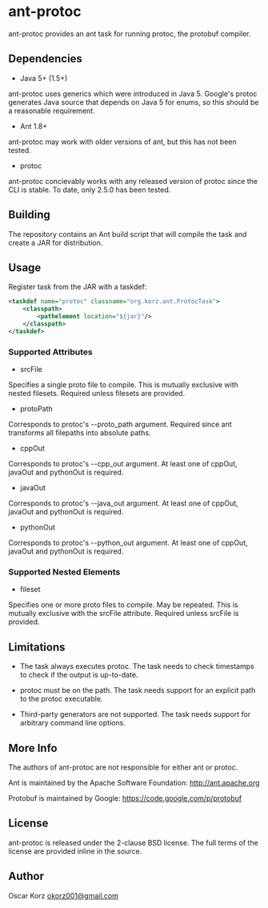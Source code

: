 ant-protoc
==========

ant-protoc provides an ant task for running protoc, the protobuf
compiler.

Dependencies
------------

* Java 5+ (1.5+)

ant-protoc uses generics which were introduced in Java 5. Google's protoc
generates Java source that depends on Java 5 for enums, so this should be
a reasonable requirement.

* Ant 1.8+

ant-protoc may work with older versions of ant, but this has not been tested.

* protoc

ant-protoc concievably works with any released version of protoc since the CLI
is stable. To date, only 2.5.0 has been tested.

Building
--------

The repository contains an Ant build script that will compile the task and
create a JAR for distribution.

Usage
-----

Register task from the JAR with a taskdef:

```xml
<taskdef name="protoc" classname="org.korz.ant.ProtocTask">
    <classpath>
        <pathelement location="${jar}"/>
    </classpath>
</taskdef>
```

### Supported Attributes

* srcFile

Specifies a single proto file to compile. This is mutually exclusive with nested
filesets. Required unless filesets are provided.

* protoPath

Corresponds to protoc's --proto_path argument. Required since ant transforms all
filepaths into absolute paths.

* cppOut

Corresponds to protoc's --cpp_out argument. At least one of cppOut, javaOut and
pythonOut is required.

* javaOut

Corresponds to protoc's --java_out argument. At least one of cppOut, javaOut and
pythonOut is required.

* pythonOut

Corresponds to protoc's --python_out argument. At least one of cppOut, javaOut
and pythonOut is required.

### Supported Nested Elements

* fileset

Specifies one or more proto files to compile. May be repeated. This is mutually
exclusive with the srcFile attribute. Required unless srcFile is provided.

Limitations
-----------

* The task always executes protoc. The task needs to check timestamps to
  check if the output is up-to-date.

* protoc must be on the path. The task needs support for an explicit path to
  the protoc executable.

* Third-party generators are not supported. The task needs support for
  arbitrary command line options.

More Info
---------

The authors of ant-protoc are not responsible for either ant or protoc.

Ant is maintained by the Apache Software Foundation:
http://ant.apache.org

Protobuf is maintained by Google:
https://code.google.com/p/protobuf

License
-------

ant-protoc is released under the 2-clause BSD license. The full terms of
the license are provided inline in the source.

Author
------

Oscar Korz <okorz001@gmail.com>
